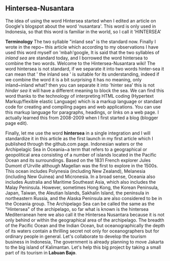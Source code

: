 ## Hintersea-Nusantara
The idea of using the word Hintersea started when I edited an article on Google's blogspot about the word 'nusantara'. This word is only used in Indonesia, so that this word is familiar in the world, so I call it 'HINTERSEA'

**Terminology**  The two syllable "inland sea" is the standard now. Finally I wrote in the repo~ this article which according to my observations I have used this word myself on 'mbah'google, 
It is said that the two syllables of *inland sea* are standard today, and I borrowed the word hintersea to combine the two words. Welcome to the Hintersea-Nusantara wiki! The word hintersea is not standard, if we separate it into two words hinter-sea it can mean that ' the inland sea ' is suitable for its understanding, indeed if we combine the word it is a bit surprising it has no meaning, only inland~inland what? then you can separate it into 'hinter sea' this is not *hinder sea* it will have a different meaning to block the sea. We can find this word thanks to the technology of interpreting HTML coding (Hypertext Markup/flexible elastic Language) which is a markup language or standard code for creating and compiling pages and web applications. You can use this markup language for paragraphs, headings, or links on a web page. I actually learned this from 2008-2009 when I first started a blog (blogger page edit).

Finally, let me use the word **hintersea** in a single integration and I will standardize it in this article as the first launch in my first article which I published through the github.com page. Indonesian waters or the Archipelagic Sea in Oceania~a term that refers to a geographical or geopolitical area consisting of a number of islands located in the Pacific Ocean and its surroundings. Based on the 1831 French explorer Jules Dumont d'Urville although Magellan was the first to explore in the 1500s. This ocean includes Polynesia (including New Zealand), Melanesia (including New Guinea) and Micronesia. In a broad sense, Oceania also includes Australia and Maritime Southeast Asia, which also includes the Malay Peninsula. However, sometimes Hong Kong, the Korean Peninsula, Japan, Taiwan, the Aleutian Islands, Sakhalin Island, the peninsula in northeastern Russia, and the Alaska Peninsula are also considered to be in the Oceania group. The Archipelago Sea can be called the same as the "Hintersea" of the archipelago, so far what is known is the hintersea Mediterranean here we also call it the Hintersea Nusantara because it is not only behind or within the geographical area of ​​​​the archipelago. The breadth of the Pacific Ocean and the Indian Ocean, but oceanographically the depth of its waters contain a thrilling secret not only for oceanographers but for ordinary people in general.
Let's collaborate to develop the tourism business in Indonesia,
The government is already planning to move Jakarta to the big island of Kalimantan. Let's help this big project by taking a small part of its tourism in **Labuan Bajo**.


